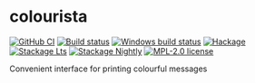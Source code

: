 # colourista

[![GitHub CI](https://github.com/kowainik/colourista/workflows/CI/badge.svg)](https://github.com/kowainik/colourista/actions)
[![Build status](https://img.shields.io/travis/kowainik/colourista.svg?logo=travis)](https://travis-ci.org/kowainik/colourista)
[![Windows build status](https://ci.appveyor.com/api/projects/status/github/kowainik/colourista?branch=master&svg=true)](https://ci.appveyor.com/project/kowainik/colourista)
[![Hackage](https://img.shields.io/hackage/v/colourista.svg?logo=haskell)](https://hackage.haskell.org/package/colourista)
[![Stackage Lts](http://stackage.org/package/colourista/badge/lts)](http://stackage.org/lts/package/colourista)
[![Stackage Nightly](http://stackage.org/package/colourista/badge/nightly)](http://stackage.org/nightly/package/colourista)
[![MPL-2.0 license](https://img.shields.io/badge/license-MPL--2.0-blue.svg)](LICENSE)

Convenient interface for printing colourful messages
